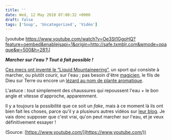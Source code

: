 ```yaml
---
title: ''
date: Wed, 12 May 2010 07:08:32 +0000
draft: false
tags: ['Soup', 'Uncategorized', 'Vidéo']
---
```


\[youtube https://www.youtube.com/watch?v=Oe3St1GgoHQ?feature=oembed&enablejsapi=1&origin=http://safe.txmblr.com&wmode=opaque&w=500&h=281\]

_**Marcher sur l'eau ? Tout à fait possible !**_

[Ces mecs ont inventé le “Liquid Mountaineering”](http://www.liquidmountaineering.blogspot.com/), un sport qui consiste à marcher, ou plutôt courir, sur l'eau ; pas besoin d'être [magicien](http://www.youtube.com/watch?v=sBQLq2VmZcA), le fils de Dieu sur Terre ou encore un [lézard au nom de plante aromatique](http://www.larecherche.fr/content/recherche/article?id=21924).

L'astuce : tout simplement des chaussures qui repoussent l'eau + le bon angle et vitesse d'approche, apparemment.

Il y a toujours la possibilité que ce soit un _fake_, mais à ce moment là ils ont bien fait les choses, parce qu'il y a plusieurs autres vidéos sur [leur blog](http://www.liquidmountaineering.blogspot.com/). Je vais donc supposer que c'est vrai, qu'on peut marcher sur l'eau, et je veux définitivement essayer !

(Source: [https://www.youtube.com/](https://www.youtube.com/))